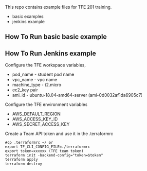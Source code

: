 This repo contains example files for TFE 201 training.
- basic examples
- jenkins example

## How To Run basic basic example

## How To Run Jenkins example
Configure the TFE workspace variables,
* pod_name - student pod name
* vpc_name - vpc name
* machine_type - t2.micro
* ec2_key pair
* ami_id - ubuntu-18.04-amd64-server (ami-0d0032af1da6905c7)

Configure the TFE environment variables
* AWS_DEFAULT_REGION
* AWS_ACCESS_KEY_ID 
* AWS_SECRET_ACCESS_KEY 

Create a Team API token and use it in the .terraformrc
```
#cp .terraformrc ~/ or
export TF_CLI_CONFIG_FILE=./terraformrc
export token=xxxxxx (TFE team token)
terraform init -backend-config="token=$token"
terraform apply
terraform destroy
```
